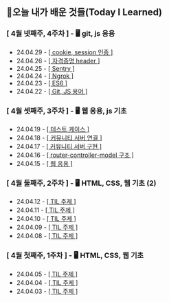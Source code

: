 ## 🚀오늘 내가 배운 것들(Today I Learned)

### [ 4월 넷째주, 4주차 ] - 🖥️ git, js 응용

- 24.04.29 - <a href="https://github.com/100-hours-a-week/erica-til/blob/main/April/2024-04-29.md">[ cookie, session 인증 ]</a>
- 24.04.26 - <a href="https://github.com/100-hours-a-week/erica-til/blob/main/April/2024-04-26.md">[ 자격증명 header ]</a>
- 24.04.25 - <a href="https://github.com/100-hours-a-week/erica-til/blob/main/April/2024-04-25.md">[ Sentry ]</a>
- 24.04.24 - <a href="https://github.com/100-hours-a-week/erica-til/blob/main/April/2024-04-24.md">[ Ngrok ]</a>
- 24.04.23 - <a href="https://github.com/100-hours-a-week/erica-til/blob/main/April/2024-04-23.md">[ ES6 ]</a>
- 24.04.22 - <a href="https://github.com/100-hours-a-week/erica-til/blob/main/April/2024-04-22.md">[ Git, JS 용어 ]</a>

### [ 4월 셋째주, 3주차 ] - 🖥️ 웹 응용, js 기초

- 24.04.19 - <a href="https://github.com/100-hours-a-week/erica-til/blob/main/April/2024-04-19.md">[ 테스트 케이스 ]</a>
- 24.04.18 - <a href="https://github.com/100-hours-a-week/erica-til/blob/main/April/2024-04-18.md">[ 커뮤니티 서버 연결 ]</a>
- 24.04.17 - <a href="https://github.com/100-hours-a-week/erica-til/blob/main/April/2024-04-17.md">[ 커뮤니티 서버 구현 ]</a>
- 24.04.16 - <a href="https://github.com/100-hours-a-week/erica-til/blob/main/April/2024-04-16.md">[ router-controller-model 구조 ]</a>
- 24.04.15 - <a href="https://github.com/100-hours-a-week/erica-til/blob/main/April/2024-04-15.md">[ 웹 응용 ]</a>

### [ 4월 둘째주, 2주차 ] - 🖥️ HTML, CSS, 웹 기초 (2)

- 24.04.12 - <a href="https://github.com/100-hours-a-week/erica-til/blob/main/April/2024-04-12.md">[ TIL 주제 ]</a>
- 24.04.11 - <a href="https://github.com/100-hours-a-week/erica-til/blob/main/April/2024-04-11.md">[ TIL 주제 ]</a>
- 24.04.10 - <a href="https://github.com/100-hours-a-week/erica-til/blob/main/April/2024-04-10.md">[ TIL 주제 ]</a>
- 24.04.09 - <a href="https://github.com/100-hours-a-week/erica-til/blob/main/April/2024-04-09.md">[ TIL 주제 ]</a>
- 24.04.08 - <a href="https://github.com/100-hours-a-week/erica-til/blob/main/April/2024-04-08.md">[ TIL 주제 ]</a>

### [ 4월 첫째주, 1주차 ] - 🖥️ HTML, CSS, 웹 기초

- 24.04.05 - <a href="https://github.com/100-hours-a-week/erica-til/blob/main/April/2024-04-05.md">[ TIL 주제 ]</a>
- 24.04.04 - <a href="https://github.com/100-hours-a-week/erica-til/blob/main/April/2024-04-04.md">[ TIL 주제 ]</a>
- 24.04.03 - <a href="https://github.com/100-hours-a-week/erica-til/blob/main/April/2024-04-03.md">[ TIL 주제 ]</a>
